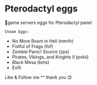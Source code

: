 # Pterodactyl eggs
&#x1F539;game servers eggs for Pterodactyl panel

`Steam Eggs:` 

- No More Room in Hell (nmrih)
- Fistful of Frags (fof)
- Zombie Panic! Source (zps)
- Pirates, Vikings, and Knights II (pvkii)
- Black Mesa (bms)
- Exfil


Like & Follow me ^^ thank you 😊
